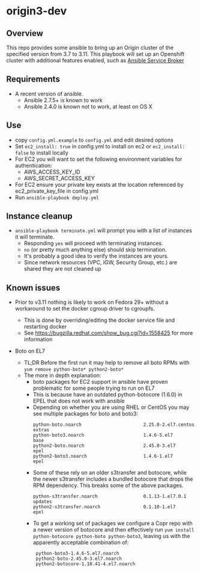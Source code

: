 # origin3-dev
## Overview
This repo provides some ansible to bring up an Origin cluster of the specified version from 3.7 to 3.11. This playbook will set up an Openshift cluster with additional features enabled, such as [Ansible Service Broker](https://github.com/openshift/ansible-service-broker)

## Requirements
  * A recent version of ansible.
    * Ansible 2.7.5+ is known to work
    * Ansible 2.4.0 is known not to work, at least on OS X

## Use
  * copy `config.yml.example` to `config.yml` and edit desired options
  * Set `ec2_install: true` in config.yml to install on ec2 or `ec2_install: false` to install locally
  * For EC2 you will want to set the following environment variables for authentication:
    * AWS_ACCESS_KEY_ID
    * AWS_SECRET_ACCESS_KEY
  * For EC2 ensure your private key exists at the location referenced by ec2_private_key_file in config.yml
  * Run `ansible-playbook deploy.yml`

## Instance cleanup
  * `ansible-playbook terminate.yml` will prompt you with a list of instances it will terminate.
    * Responding `yes` will proceed with terminating instances.
    * `no` (or pretty much anything else) should skip termination.
    * It's probably a good idea to verify the instances are yours.
    * Since network resources (VPC, IGW, Security Group, etc.) are shared they are not cleaned up

## Known issues
  * Prior to v3.11 nothing is likely to work on Fedora 29+ without a workaround to set the docker cgroup driver to cgroupfs.
    * This is done by overriding/editing the docker service file and restarting docker
    * See https://bugzilla.redhat.com/show_bug.cgi?id=1558425 for more information

  * Boto on EL7
    * TL;DR Before the first run it may help to remove all boto RPMs with `yum remove python-boto* python2-boto*`
    * The more in depth explanation:
      * boto packages for EC2 support in ansible have proven problematic for some people trying to run on EL7
      * This is because have an outdated python-botocore (1.6.0) in EPEL that does not work with ansible
      * Depending on whether you are using RHEL or CentOS you may see multiple packages for boto and boto3:
        ```
        python-boto.noarch                       2.25.0-2.el7.centos             extras
        python-boto3.noarch                      1.4.6-5.el7                     base
        python2-boto.noarch                      2.45.0-3.el7                    epel
        python2-boto3.noarch                     1.4.6-1.el7                     epel
        ```
      * Some of these rely on an older s3transfer and botocore, while the newer s3transfer includes a bundled botocore that drops the RPM dependency. This breaks some of the above packages.
        ```
        python-s3transfer.noarch                 0.1.13-1.el7.0.1                updates
        python2-s3transfer.noarch                0.1.10-1.el7                    epel
        ```
      * To get a working set of packages we configure a Copr repo with a newer version of botocore and then effectively run
        `yum install python-botocore python-boto python-boto3`, leaving us with the apparently acceptable combination of:
        ```
         python-boto3-1.4.6-5.el7.noarch
         python2-boto-2.45.0-3.el7.noarch
         python2-botocore-1.10.41-4.el7.noarch
        ```
